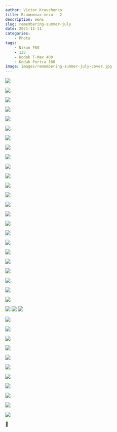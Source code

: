 ```yaml
---
author: Victor Kravchenko
title: Вспоминая лето - 2
description: июль
slug: remembering-summer-july
date: 2021-11-11
categories:
    - Photo
tags:
    - Nikon F80
    - 135
    - Kodak T-Max 400
    - Kodak Portra 160
image: images/remembering-summer-july-cover.jpg
---
```


![](images/remembering-summer-july-00001.jpg)

![](images/remembering-summer-july-00002.jpg)

![](images/remembering-summer-july-00003.jpg)

![](images/remembering-summer-july-00004.jpg)

![](images/remembering-summer-july-00005.jpg)

![](images/remembering-summer-july-00006.jpg)

![](images/remembering-summer-july-00007.jpg)

![](images/remembering-summer-july-00008.jpg)

![](images/remembering-summer-july-00009.jpg)

![](images/remembering-summer-july-00010.jpg)

![](images/remembering-summer-july-00017.jpg)

![](images/remembering-summer-july-00018.jpg)

![](images/remembering-summer-july-00019.jpg)

![](images/remembering-summer-july-00020.jpg)

![](images/remembering-summer-july-00021.jpg)

![](images/remembering-summer-july-00022.jpg)

![](images/remembering-summer-july-00023.jpg)

![](images/remembering-summer-july-00024.jpg)

![](images/remembering-summer-july-00025.jpg)

![](images/remembering-summer-july-00026.jpg)

![](images/remembering-summer-july-00011.jpg)

![](images/remembering-summer-july-00012.jpg)

![](images/remembering-summer-july-00027.jpg)

![](images/remembering-summer-july-00028.jpg)

![](images/remembering-summer-july-00029.jpg)
![](images/remembering-summer-july-00030.jpg)
![](images/remembering-summer-july-00031.jpg)

![](images/remembering-summer-july-00032.jpg)

![](images/remembering-summer-july-00033.jpg)

![](images/remembering-summer-july-00034.jpg)

![](images/remembering-summer-july-00035.jpg)

![](images/remembering-summer-july-00036.jpg)

![](images/remembering-summer-july-00037.jpg)

![](images/remembering-summer-july-00014.jpg)

![](images/remembering-summer-july-00039.jpg)

![](images/remembering-summer-july-00015.jpg)

![](images/remembering-summer-july-00016.jpg)

![](images/remembering-summer-july-00040.jpg)


🐍 